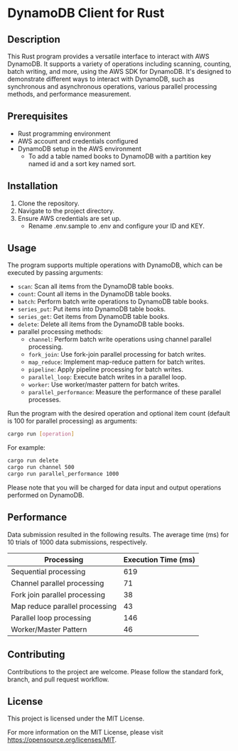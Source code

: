 # DynamoDB Client for Rust

## Description

This Rust program provides a versatile interface to interact with AWS DynamoDB. It supports a variety of operations including scanning, counting, batch writing, and more, using the AWS SDK for DynamoDB. It's designed to demonstrate different ways to interact with DynamoDB, such as synchronous and asynchronous operations, various parallel processing methods, and performance measurement.

## Prerequisites

- Rust programming environment
- AWS account and credentials configured
- DynamoDB setup in the AWS environment
  - To add a table named books to DynamoDB with a partition key named id and a sort key named sort.
                                                                                                                                                                                                                                                                                                                        
## Installation

1. Clone the repository.
2. Navigate to the project directory.
3. Ensure AWS credentials are set up.
   - Rename .env.sample to .env and configure your ID and KEY.

## Usage

The program supports multiple operations with DynamoDB, which can be executed by passing arguments:

- `scan`: Scan all items from the DynamoDB table books.
- `count`: Count all items in the DynamoDB table books.
- `batch`: Perform batch write operations to DynamoDB table books.
- `series_put`: Put items into DynamoDB table books.
- `series_get`: Get items from DynamoDB table books.
- `delete`: Delete all items from the DynamoDB table books.
- parallel processing methods:
  - `channel`: Perform batch write operations using channel parallel processing.
  - `fork_join`: Use fork-join parallel processing for batch writes.
  - `map_reduce`: Implement map-reduce pattern for batch writes.
  - `pipeline`: Apply pipeline processing for batch writes.
  - `parallel_loop`: Execute batch writes in a parallel loop.
  - `worker`: Use worker/master pattern for batch writes.
  - `parallel_performance`: Measure the performance of these parallel processes.

Run the program with the desired operation and optional item count (default is 100 for parallel processing) as arguments:

```bash
cargo run [operation]
```

For example:

```bash
cargo run delete
cargo run channel 500
cargo run parallel_performance 1000
```

Please note that you will be charged for data input and output operations performed on DynamoDB.

## Performance

Data submission resulted in the following results. The average time (ms) for 10 trials of 1000 data submissions, respectively.

| Processing | Execution Time (ms) |
| ---- | ---- |
|Sequential processing | 619 |
|Channel parallel processing | 71 |
| Fork join parallel processing | 38|
| Map reduce parallel processing | 43　|
|Parallel loop processing | 146 |
| Worker/Master Pattern | 46|

## Contributing

Contributions to the project are welcome. Please follow the standard fork, branch, and pull request workflow.

## License

This project is licensed under the MIT License.

For more information on the MIT License, please visit https://opensource.org/licenses/MIT.